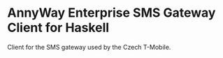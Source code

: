 # AnnyWay Enterprise SMS Gateway Client for Haskell

Client for the SMS gateway used by the Czech T-Mobile.
